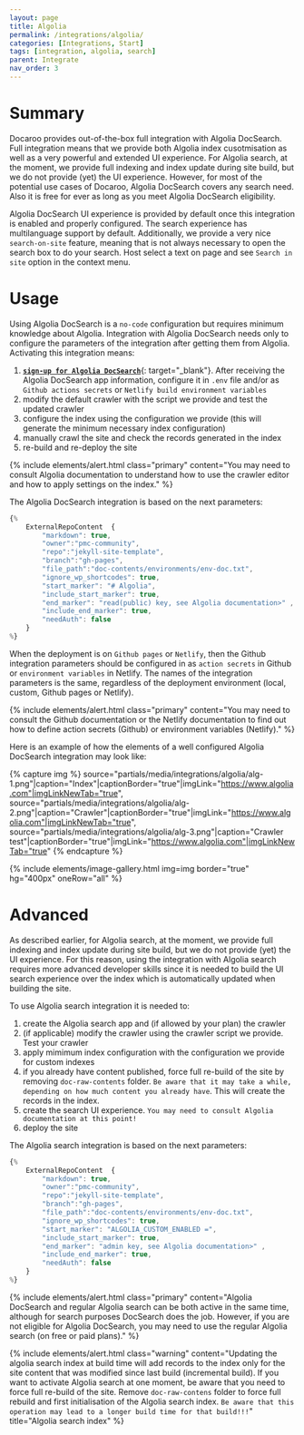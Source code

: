 ```yaml
---
layout: page
title: Algolia
permalink: /integrations/algolia/
categories: [Integrations, Start]
tags: [integration, algolia, search]
parent: Integrate
nav_order: 3
---
```


# Summary
Docaroo provides out-of-the-box full integration with Algolia DocSearch. Full integration means that we provide both Algolia index cusotmisation as well as a very powerful and extended UI experience. For Algolia search, at the moment, we provide full indexing and index update during site build, but we do not provide (yet) the UI experience. However, for most of the potential use cases of Docaroo, Algolia DocSearch covers any search need. Also it is free for ever as long as you meet Algolia DocSearch eligibility.

Algolia DocSearch UI experience is provided by default once this integration is enabled and properly configured. The search experience has multilanguage support by default. Additionally, we provide a very nice `search-on-site` feature, meaning that is not always necessary to open the search box to do your search. Host select a text on page and see `Search in site` option in the context menu. 

# Usage
Using Algolia DocSearch is a `no-code` configuration but requires minimum knowledge about Algolia. Integration with Algolia DocSearch needs only to configure the parameters of the integration after getting them from Algolia. Activating this integration means:
1. [**`sign-up for Algolia DocSearch`**](https://docsearch.algolia.com/){: target="_blank"}. After receiving the Algolia DocSearch app information, configure it in `.env` file and/or as `Github actions secrets` or `Netlify build environment variables`
2. modify the default crawler with the script we provide and test the updated crawler
3. configure the index using the configuration we provide (this will generate the minimum necessary index configuration)
4. manually crawl the site and check the records generated in the index
5. re-build and re-deploy the site

{% include elements/alert.html 
  class="primary" 
  content="You may need to consult Algolia documentation to understand how to use the crawler editor and how to apply settings on the index."
%}

The Algolia DocSearch integration is based on the next parameters:

```javascript
{% 
    ExternalRepoContent  { 
        "markdown": true,
        "owner":"pmc-community", 
        "repo":"jekyll-site-template", 
        "branch":"gh-pages", 
        "file_path":"doc-contents/environments/env-doc.txt", 
        "ignore_wp_shortcodes": true, 
        "start_marker": "# Algolia",
        "include_start_marker": true,
        "end_marker": "read(public) key, see Algolia documentation>" ,
        "include_end_marker": true,
        "needAuth": false
    }
%}
```

When the deployment is on `Github pages` or `Netlify`, then the Github integration parameters should be configured in as `action secrets` in Github or `environment variables` in Netlify. The names of the integration parameters is the same, regardless of the deployment environment (local, custom, Github pages or Netlify).

{% include elements/alert.html 
  class="primary" 
  content="You may need to consult the Github documentation or the Netlify documentation to find out how to define action secrets (Github) or environment variables (Netlify)."
%}

Here is an example of how the elements of a well configured Algolia DocSearch integration may look like:

{% capture img %}
    source="partials/media/integrations/algolia/alg-1.png"|caption="Index"|captionBorder="true"|imgLink="https://www.algolia.com"|imgLinkNewTab="true",
    source="partials/media/integrations/algolia/alg-2.png"|caption="Crawler"|captionBorder="true"|imgLink="https://www.algolia.com"|imgLinkNewTab="true",
    source="partials/media/integrations/algolia/alg-3.png"|caption="Crawler test"|captionBorder="true"|imgLink="https://www.algolia.com"|imgLinkNewTab="true"
{% endcapture %}

{% include elements/image-gallery.html 
  img=img 
  border="true" 
  hg="400px"
  oneRow="all" 
%}

# Advanced
As described earlier, for Algolia search, at the moment, we provide full indexing and index update during site build, but we do not provide (yet) the UI experience. For this reason, using the integration with Algolia search requires more advanced developer skills since it is needed to build the UI search experience over the index which is automatically updated when building the site.

To use Algolia search integration it is needed to:
1. create the Algolia search app and (if allowed by your plan) the crawler
2. (if applicable) modify the crawler using the crawler script we provide. Test your crawler
3. apply mimimum index configuration with the configuration we provide for custom indexes
4. if you already have content published, force full re-build of the site by removing `doc-raw-contents` folder. `Be aware that it may take a while, depending on how much content you already have`. This will create the records in the index.
5. create the search UI experience. `You may need to consult Algolia documentation at this point!`
6. deploy the site

The Algolia search integration is based on the next parameters:

```javascript
{% 
    ExternalRepoContent  { 
        "markdown": true,
        "owner":"pmc-community", 
        "repo":"jekyll-site-template", 
        "branch":"gh-pages", 
        "file_path":"doc-contents/environments/env-doc.txt", 
        "ignore_wp_shortcodes": true, 
        "start_marker": "ALGOLIA_CUSTOM_ENABLED =",
        "include_start_marker": true,
        "end_marker": "admin key, see Algolia documentation>" ,
        "include_end_marker": true,
        "needAuth": false
    }
%}
```
{% include elements/alert.html 
  class="primary" 
  content="Algolia DocSearch and regular Algolia search can be both active in the same time, although for search purposes DocSearch does the job. However, if you are not eligible for Algolia DocSearch, you may need to use the regular Algolia search (on free or paid plans)."
%}

{% include elements/alert.html 
  class="warning" 
  content="Updating the algolia search index at build time will add records to the index only for the site content that was modified since last build (incremental build). If you want to activate Algolia search at one moment, be aware that you need to force full re-build of the site. Remove `doc-raw-contens` folder to force full rebuild and first initialisation of the Algolia search index. `Be aware that this operation may lead to a longer build time for that build!!!`"
  title="Algolia search index"
%}
